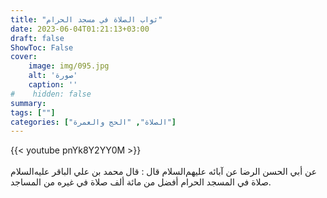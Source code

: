 ```yaml
---
title: "ثواب الصلاة في مسجد الحرام"
date: 2023-06-04T01:21:13+03:00
draft: false
ShowToc: False
cover:
    image: img/095.jpg
    alt: 'صورة'
    caption: ''
#    hidden: false
summary: 
tags: [""]
categories: ["الصلاة", "الحج والعمرة"]
---
```

{{< youtube pnYk8Y2YY0M >}}  
 <br>
عن أبي الحسن الرضا عن آبائه عليهم‌السلام قال : قال محمد بن علي الباقر عليه‌السلام صلاة في المسجد الحرام أفضل من مائة ألف 
صلاة في غيره من المساجد.


